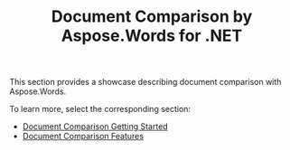 ﻿---
title: Document Comparison by Aspose.Words for .NET
description: "Investigate a showcase for Comparing Documents with Aspose.Words for .NET."
type: docs
weight: 10
url: /net/document-comparison-by-aspose-words-for-net/
---

This section provides a showcase describing document comparison with Aspose.Words.

To learn more, select the corresponding section:

- [Document Comparison Getting Started](/words/net/document-comparison-getting-started/)
- [Document Comparison Features](/words/net/document-comparison-features/)

